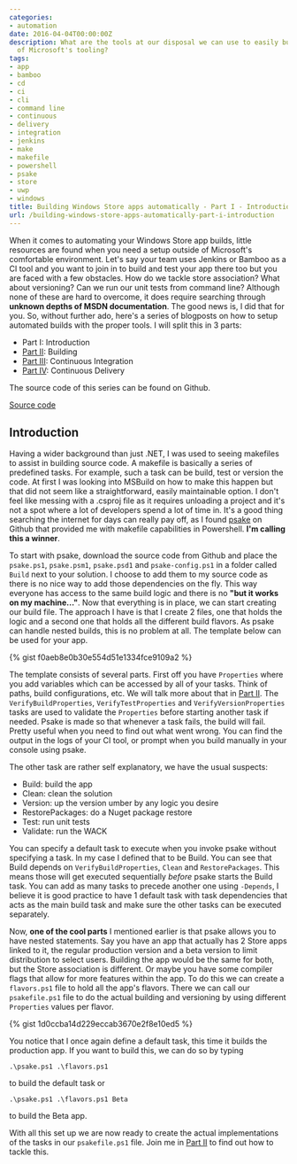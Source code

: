 ```yaml
---
categories:
- automation
date: 2016-04-04T00:00:00Z
description: What are the tools at our disposal we can use to easily build apps outside
  of Microsoft's tooling?
tags:
- app
- bamboo
- cd
- ci
- cli
- command line
- continuous
- delivery
- integration
- jenkins
- make
- makefile
- powershell
- psake
- store
- uwp
- windows
title: Building Windows Store apps automatically - Part I - Introduction
url: /building-windows-store-apps-automatically-part-i-introduction
---
```


When it comes to automating your Windows Store app builds, little resources are found when you need a setup outside of Microsoft's comfortable environment. Let's say your team uses Jenkins or Bamboo as a CI tool and you want to join in to build and test your app there too but you are faced with a few obstacles. How do we tackle store association? What about versioning? Can we run our unit tests from command line? Although none of these are hard to overcome, it does require searching through **unknown depths of MSDN documentation**. The good news is, I did that for you. So, without further ado, here's a series of blogposts on how to setup automated builds with the proper tools. I will split this in 3 parts:

*   Part I: Introduction
*   <a href="http://www.herebedragons.io/building-windows-store-apps-automatically-part-ii-building" target="_blank">Part II</a>: Building
*   <a href="http://www.herebedragons.io/building-windows-store-apps-automatically-part-iii-continuous-integration" target="_blank">Part III</a>: Continuous Integration
*   <a href="http://www.herebedragons.io/building-windows-store-apps-automatically-part-iv-continuous-delivery" target="_blank">Part IV</a>: Continuous Delivery

The source code of this series can be found on Github.

<a class="github_link" href="https://github.com/JanDeDobbeleer/psake-example" target="_blank" >Source code</a>

## Introduction

Having a wider background than just .NET, I was used to seeing makefiles to assist in building source code. A makefile is basically a series of predefined tasks. For example, such a task can be build, test or version the code. At first I was looking into MSBuild on how to make this happen but that did not seem like a straightforward, easily maintainable option. I don't feel like messing with a .csproj file as it requires unloading a project and it's not a spot where a lot of developers spend a lot of time in. It's a good thing searching the internet for days can really pay off, as I found <a href="https://github.com/psake/psake" target="_blank">psake</a> on Github that provided me with makefile capabilities in Powershell. **I'm calling this a winner**.

To start with psake, download the source code from Github and place the `psake.ps1`, `psake.psm1`, `psake.psd1` and `psake-config.ps1` in a folder called `Build` next to your solution. I choose to add them to my source code as there is no nice way to add those dependencies on the fly. This way everyone has access to the same build logic and there is no **"but it works on my machine..."**. Now that everything is in place, we can start creating our build file. The approach I have is that I create 2 files, one that holds the logic and a second one that holds all the different build flavors. As psake can handle nested builds, this is no problem at all. The template below can be used for your app.

{% gist f0aeb8e0b30e554d51e1334fce9109a2 %}

The template consists of several parts. First off you have `Properties` where you add variables which can be accessed by all of your tasks. Think of paths, build configurations, etc. We will talk more about that in <a href="http://www.herebedragons.io/building-windows-store-apps-automatically-part-ii-building" target="_blank">Part II</a>. The `VerifyBuildProperties`, `VerifyTestProperties` and `VerifyVersionProperties` tasks are used to validate the `Properties` before starting another task if needed. Psake is made so that whenever a task fails, the build will fail. Pretty useful when you need to find out what went wrong. You can find the output in the logs of your CI tool, or prompt when you build manually in your console using psake.

The other task are rather self explanatory, we have the usual suspects:

*   Build: build the app
*   Clean: clean the solution
*   Version: up the version umber by any logic you desire
*   RestorePackages: do a Nuget package restore
*   Test: run unit tests
*   Validate: run the WACK

You can specify a default task to execute when you invoke psake without specifying a task. In my case I defined that to be Build. You can see that Build depends on `VerifyBuildProperties`, `Clean` and `RestorePackages`. This means those will get executed sequentially *before* psake starts the Build task. You can add as many tasks to precede another one using `-Depends`, I believe it is good practice to have 1 default task with task dependencies that acts as the main build task and make sure the other tasks can be executed separately.

Now, **one of the cool parts** I mentioned earlier is that psake allows you to have nested statements. Say you have an app that actually has 2 Store apps linked to it, the regular production version and a beta version to limit distribution to select users. Building the app would be the same for both, but the Store association is different. Or maybe you have some compiler flags that allow for more features within the app. To do this we can create a `flavors.ps1` file to hold all the app's flavors. There we can call our `psakefile.ps1` file to do the actual building and versioning by using different `Properties` values per flavor.

{% gist 1d0ccba14d229eccab3670e2f8e10ed5 %}

You notice that I once again define a default task, this time it builds the production app. If you want to build this, we can do so by typing

```shell
.\psake.ps1 .\flavors.ps1
```

to build the default task or

```shell
.\psake.ps1 .\flavors.ps1 Beta
```

to build the Beta app.

With all this set up we are now ready to create the actual implementations of the tasks in our `psakefile.ps1` file. Join me in <a href="http://www.herebedragons.io/building-windows-store-apps-automatically-part-ii-building" target="_blank">Part II</a> to find out how to tackle this.
